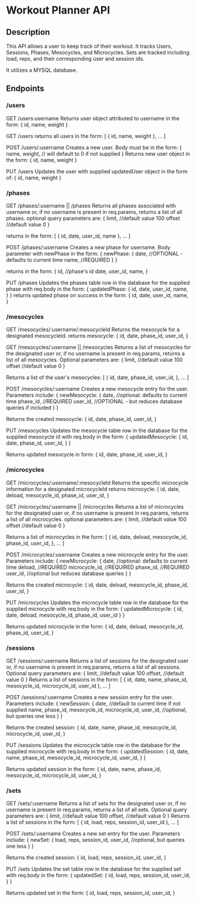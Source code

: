# Workout Planner API

## Description

This API allows a user to keep track of their workout. It tracks Users, Sessions, Phases, Mesocycles, and Microcycles. Sets are tracked including load, reps, and their corresponding user and session ids.

It utilizes a MYSQL database.

## Endpoints

### /users

GET
/users:username
Returns user object attributed to username in the form:
{
id,
name,
weight
}

GET
/users
returns all users in the form:
[
{
id,
name,
weight
},
...
]

POST
/users/:username
Creates a new user.
Body must be in the form:
{
name,
weight, // will default to 0 if not supplied
}
Returns new user object in the form:
{
id,
name,
weight
}

PUT
/users
Updates the user with supplied updatedUser object in the form of:
{
id,
name,
weight
}

### /phases

GET
/phases/:username || /phases
Returns all phases associated with username or, if no username is present in req.params, returns a list of all phases.
optional query parameters are:
{
limit, //default value 100
offset //default value 0
}

returns in the form:
[
{
id,
date,
user_id,
name
},
...
]

POST
/phases/:username
Creates a new phase for username.
Body parameter with newPhase in the form:
{
newPhase: {
date, //OPTIONAL - defaults to current time
name, //REQUIRED
}
}

returns in the form:
{
id, //phase's id
date,
user_id,
name,
}

PUT
/phases
Updates the phases table row in the database for the supplied phase with req.body in the form:
{
updatedPhase: {
id,
date,
user_id,
name,
}
}
returns updated phase on success in the form:
{
id,
date,
user_id,
name,
}

### /mesocycles

GET
/mesocycles/:username/:mesocycleId
Returns the mesocycle for a designated mesocycleId.
returns mesocycle:
{
id,
date,
phase_id,
user_id,
}

GET
/mesocycles/:username || /mesocycles
Returns a list of mesocycles for the designated user or, if no username is present in req.params, returns a list of all mesocycles.
Optional parameters are:
{
limit, //default value 100
offset //default value 0
}

Returns a list of the user's mesocycles:
[
{
id,
date,
phase_id,
user_id,
},
...
]

POST
/mesocycles/:username
Creates a new mesocycle entry for the user.
Parameters include:
{
newMesocycle: {
date, //optional: defaults to current time
phase_id, //REQUIRED
user_id, //OPTIONAL - but reduces database queries if included
}
}

Returns the created mesocycle:
{
id,
date,
phase_id,
user_id,
}

PUT
/mesocycles
Updates the mesocycle table row in the database for the supplied mesocycle id with req.body in the form:
{
updatedMesocycle: {
id,
date,
phase_id,
user_id,
}
}

Returns updated mesocycle in form:
{
id,
date,
phase_id,
user_id,
}

### /microcycles

GET
/microcycles/:username/:mesocycleId
Returns the specific microcycle information for a designated microcycleId
returns microcycle:
{
id,
date,
deload,
mesocycle_id,
phase_id,
user_id,
}

GET
/microcycles/:username || /microcycles
Returns a list of microcycles for the designated user or, if no username is present in req.params, returns a list of all microcycles.
optional parameters are:
{
limit, //default value 100
offset //default value 0
}

Returns a list of microcycles in the form:
[
{
id,
date,
deload,
mesocycle_id,
phase_id,
user_id,
},
...
]

POST
/microcycles/:username
Creates a new microcycle entry for the user.
Parameters include:
{
newMicrocycle: {
date, //optional: defaults to current time
deload, //REQUIRED
microcycle_id, //REQUIRED
phase_id, //REQUIRED
user_id, //optional but reduces database queries
}
}

Returns the created microcycle:
{
id,
date,
deload,
mesocycle_id,
phase_id,
user_id,
}

PUT
/microcycles
Updates the microcycle table row in the database for the supplied microcycle with req.body in the form:
{
updatedMicrocycle: {
id,
date,
deload,
mesocycle_id,
phase_id,
user_id
}
}

Returns updated microcycle in the form:
{
id,
date,
deload,
mesocycle_id,
phase_id,
user_id,
}

### /sessions

GET
/sessions/:username
Returns a list of sessions for the designated user or, if no username is present in req.params, returns a list of all sessions.
Optional query parameters are:
{
limit, //default value 100
offset, //default value 0
}
Returns a list of sessions in the form:
[
{
id,
date,
name,
phase_id,
mesocycle_id,
microcycle_id,
user_id
},
...
]

POST
/sessions/:username
Creates a new session entry for the user.
Parameters include:
{
newSession:
{
date, //default to current time if not supplied
name,
phase_id,
mesocycle_id,
microcycle_id,
user_id, //optional, but queries one less
}
}

Returns the created session:
{
id,
date,
name,
phase_id,
mesocycle_id,
microcycle_id,
user_id,
}

PUT
/sessions
Updates the microcycle table row in the database for the supplied microcycle with req.body in the form:
{
updatedSession: {
id,
date,
name,
phase_id,
mesocycle_id,
microcycle_id,
user_id,
}
}

Returns updated session in the form:
{
id,
date,
name,
phase_id,
mesocycle_id,
microcycle_id,
user_id,
}

### /sets

GET
/sets/:username
Returns a list of sets for the designated user or, if no username is present in req.params, returns a list of all sets.
Optional query parameters are:
{
limit, //default value 100
offset, //default value 0
}
Returns a list of sessions in the form:
[
{
id,
load,
reps,
session_id,
user_id
},
...
]

POST
/sets/:username
Creates a new set entry for the user.
Parameters include:
{
newSet:
{
load,
reps,
session_id,
user_id, //optional, but queries one less
}
}

Returns the created session:
{
id,
load,
reps,
session_id,
user_id,
}

PUT
/sets
Updates the set table row in the database for the supplied set with req.body in the form:
{
updatedSet: {
id,
load,
reps,
session_id,
user_id,
}
}

Returns updated set in the form:
{
id,
load,
reps,
session_id,
user_id,
}
